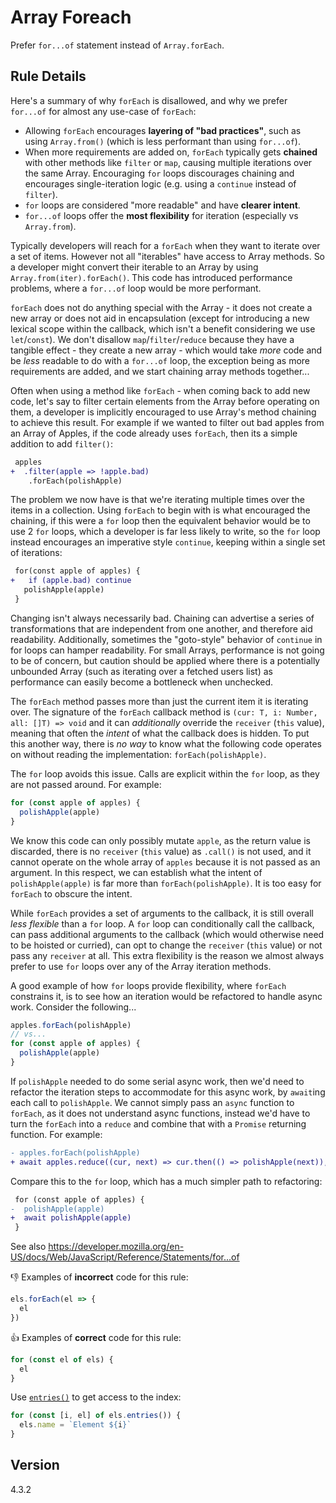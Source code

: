 # Array Foreach

Prefer `for...of` statement instead of `Array.forEach`.

## Rule Details

Here's a summary of why `forEach` is disallowed, and why we prefer `for...of` for almost any use-case of `forEach`:

- Allowing `forEach` encourages **layering of "bad practices"**, such as using `Array.from()` (which is less performant than using `for...of`).
- When more requirements are added on, `forEach` typically gets **chained** with other methods like `filter` or `map`, causing multiple iterations over the same Array. Encouraging `for` loops discourages chaining and encourages single-iteration logic (e.g. using a `continue` instead of `filter`).
- `for` loops are considered "more readable" and have **clearer intent**.
- `for...of` loops offer the **most flexibility** for iteration (especially vs `Array.from`).

Typically developers will reach for a `forEach` when they want to iterate over a set of items. However not all "iterables" have access to Array methods. So a developer might convert their iterable to an Array by using `Array.from(iter).forEach()`. This code has introduced performance problems, where a `for...of` loop would be more performant.

`forEach` does not do anything special with the Array - it does not create a new array or does not aid in encapsulation (except for introducing a new lexical scope within the callback, which isn't a benefit considering we use `let`/`const`). We don't disallow `map`/`filter`/`reduce` because they have a tangible effect - they create a new array - which would take _more_ code and be _less_ readable to do with a `for...of` loop, the exception being as more requirements are added, and we start chaining array methods together...

Often when using a method like `forEach` - when coming back to add new code, let's say to filter certain elements from the Array before operating on them, a developer is implicitly encouraged to use Array's method chaining to achieve this result. For example if we wanted to filter out bad apples from an Array of Apples, if the code already uses `forEach`, then its a simple addition to add `filter()`:

```diff
 apples
+  .filter(apple => !apple.bad)
    .forEach(polishApple)
```

The problem we now have is that we're iterating multiple times over the items in a collection. Using `forEach` to begin with is what encouraged the chaining, if this were a `for` loop then the equivalent behavior would be to use 2 `for` loops, which a developer is far less likely to write, so the `for` loop instead encourages an imperative style `continue`, keeping within a single set of iterations:

```diff
 for(const apple of apples) {
+   if (apple.bad) continue
   polishApple(apple)
 }
```

Changing isn't always necessarily bad. Chaining can advertise a series of transformations that are independent from one another, and therefore aid readability. Additionally, sometimes the "goto-style" behavior of `continue` in for loops can hamper readability. For small Arrays, performance is not going to be of concern, but caution should be applied where there is a potentially unbounded Array (such as iterating over a fetched users list) as performance can easily become a bottleneck when unchecked.

The `forEach` method passes more than just the current item it is iterating over. The signature of the `forEach` callback method is `(cur: T, i: Number, all: []T) => void` and it can _additionally_ override the `receiver` (`this` value), meaning that often the _intent_ of what the callback does is hidden. To put this another way, there is _no way_ to know what the following code operates on without reading the implementation: `forEach(polishApple)`.

The `for` loop avoids this issue. Calls are explicit within the `for` loop, as they are not passed around. For example:

```js
for (const apple of apples) {
  polishApple(apple)
}
```

We know this code can only possibly mutate `apple`, as the return value is discarded, there is no `receiver` (`this` value) as `.call()` is not used, and it cannot operate on the whole array of `apples` because it is not passed as an argument. In this respect, we can establish what the intent of `polishApple(apple)` is far more than `forEach(polishApple)`. It is too easy for `forEach` to obscure the intent.

While `forEach` provides a set of arguments to the callback, it is still overall _less flexible_ than a `for` loop. A `for` loop can conditionally call the callback, can pass additional arguments to the callback (which would otherwise need to be hoisted or curried), can opt to change the `receiver` (`this` value) or not pass any `receiver` at all. This extra flexibility is the reason we almost always prefer to use `for` loops over any of the Array iteration methods.

A good example of how `for` loops provide flexibility, where `forEach` constrains it, is to see how an iteration would be refactored to handle async work. Consider the following...

```js
apples.forEach(polishApple)
// vs...
for (const apple of apples) {
  polishApple(apple)
}
```

If `polishApple` needed to do some serial async work, then we'd need to refactor the iteration steps to accommodate for this async work, by `await`ing each call to `polishApple`. We cannot simply pass an `async` function to `forEach`, as it does not understand async functions, instead we'd have to turn the `forEach` into a `reduce` and combine that with a `Promise` returning function. For example:

```diff
- apples.forEach(polishApple)
+ await apples.reduce((cur, next) => cur.then(() => polishApple(next)), Promise.resolve())
```

Compare this to the `for` loop, which has a much simpler path to refactoring:

```diff
 for (const apple of apples) {
-  polishApple(apple)
+  await polishApple(apple)
 }
```

See also https://developer.mozilla.org/en-US/docs/Web/JavaScript/Reference/Statements/for...of

👎 Examples of **incorrect** code for this rule:

```js
els.forEach(el => {
  el
})
```

👍 Examples of **correct** code for this rule:

```js
for (const el of els) {
  el
}
```

Use [`entries()`](https://developer.mozilla.org/en-US/docs/Web/JavaScript/Reference/Global_Objects/Array/entries) to get access to the index:
```js
for (const [i, el] of els.entries()) {
  els.name = `Element ${i}`
}
```

## Version

4.3.2
